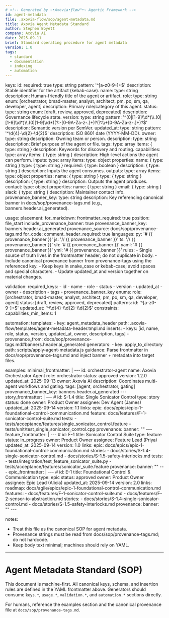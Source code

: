 ```yaml
---
# <!-- Generated by ~•Axovia•ƒløw™•~ Agentic Framework -->
id: agent-metadata
file: .axovia-flow/sop/agent-metadata.md
title: Axovia Agent Metadata Standard
author: Stephen Boyett
company: Axovia AI
date: 2025-09-11
brief: Standard operating procedure for agent metadata
version: 1.0
tags:
  - standard
  - documentation
  - indexing
  - automation
---
```


keys:
  id:
    required: true
    type: string
    pattern: '^[a-z0-9-]+$'
    description: Stable identifier for the artifact (kebab-case).
    name:
      type: string
      description: Human-friendly title of the agent or artifact.
    role:
      type: string
      enum: [orchestrator, bmad-master, analyst, architect, pm, po, sm, qa, developer, agent]
      description: Primary role/category of this agent.
    status:
      type: string
      enum: [draft, review, approved, deprecated]
      description: Governance lifecycle state.
    version:
      type: string
      pattern: '^(0|[1-9]\\d*)\\.(0|[1-9]\\d*)\\.(0|[1-9]\\d*)(?:-[0-9A-Za-z-.]+)?(?:\\+[0-9A-Za-z-.]+)?$'
      description: Semantic version per SemVer.
    updated_at:
      type: string
      pattern: '^\\d{4}-\\d{2}-\\d{2}$'
      description: ISO 8601 date (YYYY-MM-DD).
    owner:
      type: string
      description: Owning team or person.
    description:
      type: string
      description: Brief purpose of the agent or file.
    tags:
      type: array
      items: { type: string }
      description: Keywords for discovery and routing.
    capabilities:
      type: array
      items: { type: string }
      description: High-level actions the agent can perform.
    inputs:
      type: array
      items:
        type: object
        properties:
          name: { type: string }
          type: { type: string }
          required: { type: boolean }
          description: { type: string }
      description: Inputs the agent consumes.
    outputs:
      type: array
      items:
        type: object
        properties:
          name: { type: string }
          type: { type: string }
          description: { type: string }
      description: Outputs the agent produces.
    contact:
      type: object
      properties:
        name: { type: string }
        email: { type: string }
        slack: { type: string }
      description: Maintainer contact info.
    provenance_banner_key:
      type: string
      description: Key referencing canonical banner in docs/sop/provenance-tags.md (e.g., banners.header.ai_generated).

usage:
  placement:
    for_markdown:
      frontmatter_required: true
      position: file_start
      include_provenance_banner: true
      provenance_banner_key: banners.header.ai_generated
      provenance_source: docs/sop/provenance-tags.md
    for_code:
      comment_header_required: true
      languages:
        py: '# {{ provenance_banner }}'
        js: '// {{ provenance_banner }}'
        ts: '// {{ provenance_banner }}'
        sh: '# {{ provenance_banner }}'
        yaml: '# {{ provenance_banner }}'
        yml: '# {{ provenance_banner }}'
  rules:
    - Single source of truth lives in the frontmatter header; do not duplicate in body.
    - Include canonical provenance banner from provenance-tags using the referenced key.
    - Keep keys in snake_case or kebab-case; avoid spaces and special characters.
    - Update updated_at and version together on material changes.

validation:
  required_keys:
    - id
    - name
    - role
    - status
    - version
    - updated_at
    - owner
    - description
    - tags
    - provenance_banner_key
  enums:
    role: [orchestrator, bmad-master, analyst, architect, pm, po, sm, qa, developer, agent]
    status: [draft, review, approved, deprecated]
  patterns:
    id: '^[a-z0-9-]+$'
    updated_at: '^\\d{4}-\\d{2}-\\d{2}$'
  constraints:
    capabilities_min_items: 1

automation:
  templates:
    - key: agent_metadata_header
      path: .axovia-flow/templates/agent-metadata-header.tmpl.md
      inserts:
        - keys: [id, name, role, status, version, updated_at, owner, description, tags]
        - provenance_from: docs/sop/provenance-tags.md#banners.header.ai_generated
  generators:
    - key: apply_to_directory
      path: scripts/apply-agent-metadata.js
      guidance: Parse frontmatter in docs/sop/provenance-tags.md and inject banner + metadata into target files.

examples:
  minimal_frontmatter: |
    ---
    id: orchestrator-agent
    name: Axovia Orchestrator Agent
    role: orchestrator
    status: approved
    version: 1.2.0
    updated_at: 2025-09-13
    owner: Axovia AI
    description: Coordinates multi-agent workflows and gating.
    tags: [agent, orchestrator, gating]
    provenance_banner_key: banners.header.ai_generated
    ---
  story_frontmatter: |
    ---
    # <!-- Generated by •∆• ~•Axovia•ƒløw™•~ -->
    id: S-1.4
    title: Single Sonicator Control
    type: story
    status: done
    owner: Product Owner
    assignee: Dev Agent (James)
    updated_at: 2025-09-14
    version: 1.1
    links:
      epic: docs/epics/epic-1-foundational-control-communication.md
      feature: docs/features/F-1-sonicator-control-suite.md
      tests:
        - tests/acceptance/features/single_sonicator_control.feature
        - tests/unit/test_single_sonicator_control.cpp
    provenance:
      banner: "<!-- Generated by •∆• ~•Axovia•ƒløw™•~ -->"
    ---
  feature_frontmatter: |
    ---
    # <!-- Generated by •∆• ~•Axovia•ƒløw™•~ -->
    id: F-1
    title: Sonicator Control Suite
    type: feature
    status: in_progress
    owner: Product Owner
    assignee: Feature Lead (Priya)
    updated_at: 2025-09-14
    version: 1.0
    links:
      epic: docs/epics/epic-1-foundational-control-communication.md
      stories:
        - docs/stories/S-1.4-single-sonicator-control.md
        - docs/stories/S-1.5-safety-interlocks.md
      tests:
        - tests/integration/test_feature_sonicator_suite.py
        - tests/acceptance/features/sonicator_suite.feature
    provenance:
      banner: "<!-- Generated by •∆• ~•Axovia•ƒløw™•~ -->"
    ---
  epic_frontmatter: |
    ---
    # <!-- Generated by •∆• ~•Axovia•ƒløw™•~ -->
    id: E-1
    title: Foundational Control & Communication
    type: epic
    status: approved
    owner: Product Owner
    assignee: Epic Lead (Alicia)
    updated_at: 2025-09-14
    version: 2.0
    links:
      roadmap: docs/agile/epics/epic-1-foundational-control-communication.md
      features:
        - docs/features/F-1-sonicator-control-suite.md
        - docs/features/F-2-sensor-io-abstraction.md
      stories:
        - docs/stories/S-1.4-single-sonicator-control.md
        - docs/stories/S-1.5-safety-interlocks.md
    provenance:
      banner: "<!-- Generated by •∆• ~•Axovia•ƒløw™•~ -->"
    ---

notes:
  - Treat this file as the canonical SOP for agent metadata.
  - Provenance strings must be read from docs/sop/provenance-tags.md; do not hardcode.
  - Keep body text minimal; machines should rely on YAML.

---

<!-- Generated by ~•Axovia•ƒløw™•~ Agentic Framework -->

# Agent Metadata Standard (SOP)

This document is machine-first. All canonical keys, schema, and insertion rules are defined in the YAML frontmatter above. Generators should consume `keys.*`, `usage.*`, `validation.*`, and `automation.*` sections directly.

For humans, reference the examples section and the canonical provenance file at `docs/sop/provenance-tags.md`.